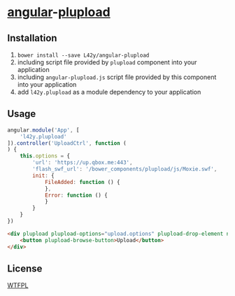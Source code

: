 # [angular](https://angularjs.org)-[plupload](http://www.plupload.com/)

## Installation

1. `bower install --save L42y/angular-plupload`
2. including script file provided by `plupload` component into your application
3. including `angular-plupload.js` script file provided by this component into your application
4. add `l42y.plupload` as a module dependency to your application

## Usage

```js
angular.module('App', [
    'l42y.plupload'
]).controller('UploadCtrl', function (
) {
    this.options = {
        'url': 'https://up.qbox.me:443',
        'flash_swf_url': '/bower_components/plupload/js/Moxie.swf',
        init: {
            FileAdded: function () {
            },
            Error: function () {
            }
        }
    }
})
```


```html
<div plupload plupload-options="upload.options" plupload-drop-element ng-controller="UploadCtrl as upload">
    <button plupload-browse-button>Upload</button>
</div>
```

## License

[WTFPL](http://wtfpl.org)
